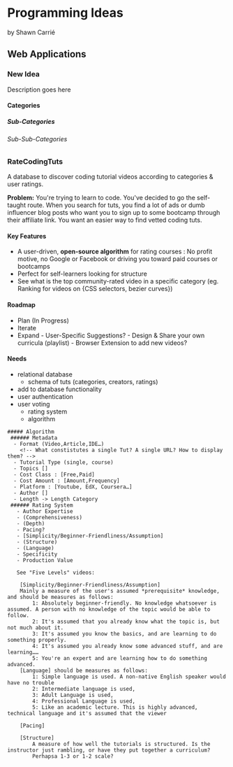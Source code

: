 # Programming Ideas

by Shawn Carrié

## Web Applications
  ### New Idea  
  Description goes here
  #### Categories
  ##### Sub-Categories
  ###### Sub-Sub-Categories

  ### RateCodingTuts
   A database to discover coding tutorial videos according to categories & user ratings.

   **Problem:** You're trying to learn to code. You've decided to go the self-taught route. When you search for tuts, you find a lot of ads or dumb influencer blog posts who want you to sign up to some bootcamp through their affiliate link. You want an easier way to find vetted coding tuts.

   #### Key Features
   - A user-driven, **open-source algorithm** for rating courses : No profit motive, no Google or Facebook or driving you toward paid courses or bootcamps
   - Perfect for self-learners looking for structure
   - See what is the top community-rated video in a specific category (eg. Ranking for videos on {CSS selectors, bezier curves})

   
   #### Roadmap
   - Plan (In Progress)
   - Iterate
   - Expand
    - User-Specific Suggestions?
    - Design & Share your own curricula (playlist)
    - Browser Extension to add new videos?

   #### Needs
   - relational database
       - schema of tuts (categories, creators, ratings)
        <!-- There must be out there a schema of all topics in programming / computer science... -->
   - add to database functionality
   - user authentication
   - user voting
       - rating system
       - algorithm
       
    ##### Algorithm
     ###### Metadata
      - Format (Video,Article,IDE…)
        <!-- What constistutes a single Tut? A single URL? How to display them? -->
      - Tutorial Type (single, course)
      - Topics []
      - Cost Class : [Free,Paid]
      - Cost Amount : [Amount,Frequency]
      - Platform : [Youtube, EdX, Coursera…]
      - Author []
      - Length -> Length Category
     ###### Rating System 
       - Author Expertise
       - (Comprehensiveness)
       - (Depth)
       - Pacing?
       - [Simplicity/Beginner-Friendliness/Assumption]
       - (Structure)
       - (Language)
       - Specificity
       - Production Value

       See "Five Levels" videos:

        [Simplicity/Beginner-Friendliness/Assumption]
        Mainly a measure of the user's assumed *prerequisite* knowledge, and should be measures as follows:
            1: Absolutely beginner-friendly. No knowledge whatsoever is assumed. A person with no knowledge of the topic would be able to follow.
            2: It's assumed that you already know what the topic is, but not much about it.
            3: It's assumed you know the basics, and are learning to do something properly.
            4: It's assumed you already know some advanced stuff, and are learning……
            5: You're an expert and are learning how to do something advanced.
        [Language] should be measures as follows:
            1: Simple language is used. A non-native English speaker would have no trouble
            2: Intermediate language is used,
            3: Adult Language is used,
            4: Professional Language is used,
            5: Like an academic lecture. This is highly advanced, technical language and it's assumed that the viewer 

        [Pacing] 

        [Structure]
            A measure of how well the tutorials is structured. Is the instructor just rambling, or have they put together a curriculum?
            Perhapsa 1-3 or 1-2 scale?
